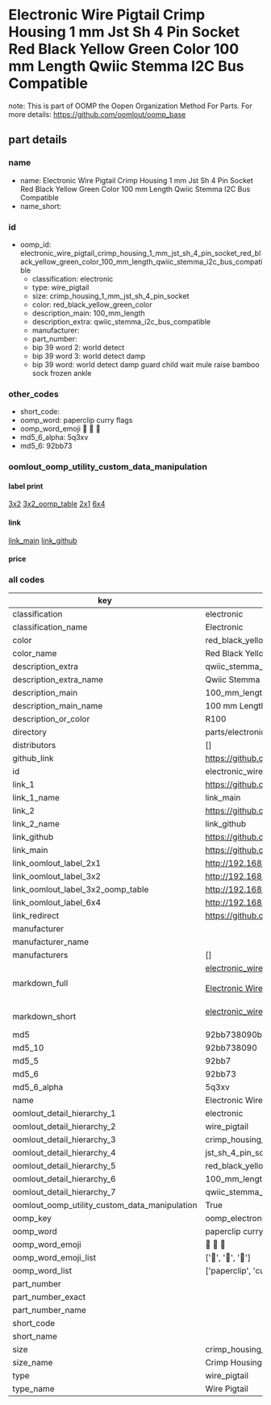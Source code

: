 # Electronic Wire Pigtail Crimp Housing 1 mm Jst Sh 4 Pin Socket Red Black Yellow Green Color 100 mm Length Qwiic Stemma I2C Bus Compatible  

note: This is part of OOMP the Oopen Organization Method For Parts. For more details: https://github.com/oomlout/oomp_base

##  part details
  







### name
* name: Electronic Wire Pigtail Crimp Housing 1 mm Jst Sh 4 Pin Socket Red Black Yellow Green Color 100 mm Length Qwiic Stemma I2C Bus Compatible
* name_short: 
### id
* oomp_id: electronic_wire_pigtail_crimp_housing_1_mm_jst_sh_4_pin_socket_red_black_yellow_green_color_100_mm_length_qwiic_stemma_i2c_bus_compatible
  * classification: electronic
  * type: wire_pigtail
  * size: crimp_housing_1_mm_jst_sh_4_pin_socket
  * color: red_black_yellow_green_color
  * description_main: 100_mm_length
  * description_extra: qwiic_stemma_i2c_bus_compatible
  * manufacturer: 
  * part_number: 
  * bip 39 word 2: world detect
  * bip 39 word 3: world detect damp
  * bip 39 word: world detect damp guard child wait mule raise bamboo sock frozen ankle

### other_codes
* short_code: 
* oomp_word: paperclip curry flags
* oomp_word_emoji :paperclip: :curry: :flags:
* md5_6_alpha: 5q3xv
* md5_6: 92bb73






### oomlout_oomp_utility_custom_data_manipulation
#### label print
[3x2](http://192.168.1.245:1112/?label=oomp%205q3xv)
[3x2_oomp_table](http://192.168.1.108:1112/?label=oomp%205q3xv)
[2x1](http://192.168.1.242:1112/?label=oomp%205q3xv)
[6x4](http://192.168.1.55:1112/?label=oomp%205q3xv)    

#### link

[link_main](https://github.com/oomlout/oomlout_oomp_version_1_messy/tree/main/parts/electronic_wire_pigtail_crimp_housing_1_mm_jst_sh_4_pin_socket_red_black_yellow_green_color_100_mm_length_qwiic_stemma_i2c_bus_compatible) [link_github](https://github.com/oomlout/oomlout_oomp_version_1_messy/tree/main/parts/electronic_wire_pigtail_crimp_housing_1_mm_jst_sh_4_pin_socket_red_black_yellow_green_color_100_mm_length_qwiic_stemma_i2c_bus_compatible)                             

#### price







### all codes 
| key | value |  
| --- | --- |  
| classification | electronic |  
| classification_name | Electronic |  
| color | red_black_yellow_green_color |  
| color_name | Red Black Yellow Green Color |  
| description_extra | qwiic_stemma_i2c_bus_compatible |  
| description_extra_name | Qwiic Stemma I2C Bus Compatible |  
| description_main | 100_mm_length |  
| description_main_name | 100 mm Length |  
| description_or_color | R100 |  
| directory | parts/electronic_wire_pigtail_crimp_housing_1_mm_jst_sh_4_pin_socket_red_black_yellow_green_color_100_mm_length_qwiic_stemma_i2c_bus_compatible |  
| distributors | [] |  
| github_link | https://github.com/oomlout/oomlout_oomp_part_src/tree/main/parts/electronic_wire_pigtail_crimp_housing_1_mm_jst_sh_4_pin_socket_red_black_yellow_green_color_100_mm_length_qwiic_stemma_i2c_bus_compatible |  
| id | electronic_wire_pigtail_crimp_housing_1_mm_jst_sh_4_pin_socket_red_black_yellow_green_color_100_mm_length_qwiic_stemma_i2c_bus_compatible |  
| link_1 | https://github.com/oomlout/oomlout_oomp_version_1_messy/tree/main/parts/electronic_wire_pigtail_crimp_housing_1_mm_jst_sh_4_pin_socket_red_black_yellow_green_color_100_mm_length_qwiic_stemma_i2c_bus_compatible |  
| link_1_name | link_main |  
| link_2 | https://github.com/oomlout/oomlout_oomp_version_1_messy/tree/main/parts/electronic_wire_pigtail_crimp_housing_1_mm_jst_sh_4_pin_socket_red_black_yellow_green_color_100_mm_length_qwiic_stemma_i2c_bus_compatible |  
| link_2_name | link_github |  
| link_github | https://github.com/oomlout/oomlout_oomp_version_1_messy/tree/main/parts/electronic_wire_pigtail_crimp_housing_1_mm_jst_sh_4_pin_socket_red_black_yellow_green_color_100_mm_length_qwiic_stemma_i2c_bus_compatible |  
| link_main | https://github.com/oomlout/oomlout_oomp_version_1_messy/tree/main/parts/electronic_wire_pigtail_crimp_housing_1_mm_jst_sh_4_pin_socket_red_black_yellow_green_color_100_mm_length_qwiic_stemma_i2c_bus_compatible |  
| link_oomlout_label_2x1 | http://192.168.1.242:1112/?label=oomp%205q3xv |  
| link_oomlout_label_3x2 | http://192.168.1.245:1112/?label=oomp%205q3xv |  
| link_oomlout_label_3x2_oomp_table | http://192.168.1.108:1112/?label=oomp%205q3xv |  
| link_oomlout_label_6x4 | http://192.168.1.55:1112/?label=oomp%205q3xv |  
| link_redirect | https://github.com/oomlout/oomlout_oomp_version_1_messy/tree/main/parts/electronic_wire_pigtail_crimp_housing_1_mm_jst_sh_4_pin_socket_red_black_yellow_green_color_100_mm_length_qwiic_stemma_i2c_bus_compatible |  
| manufacturer |  |  
| manufacturer_name |  |  
| manufacturers | [] |  
| markdown_full | [electronic_wire_pigtail_crimp_housing_1_mm_jst_sh_4_pin_socket_red_black_yellow_green_color_100_mm_length_qwiic_stemma_i2c_bus_compatible](none)<br>[](none)<br>[Electronic Wire Pigtail Crimp Housing 1 Mm Jst Sh 4 Pin Socket Red Black Yellow Green Color 100 Mm Length Qwiic Stemma I2C Bus Compatible](none)<br><br> |  
| markdown_short | [electronic_wire_pigtail_crimp_housing_1_mm_jst_sh_4_pin_socket_red_black_yellow_green_color_100_mm_length_qwiic_stemma_i2c_bus_compatible](none)<br><br> |  
| md5 | 92bb738090b1322bd993f6746e4f1fed |  
| md5_10 | 92bb738090 |  
| md5_5 | 92bb7 |  
| md5_6 | 92bb73 |  
| md5_6_alpha | 5q3xv |  
| name | Electronic Wire Pigtail Crimp Housing 1 mm Jst Sh 4 Pin Socket Red Black Yellow Green Color 100 mm Length Qwiic Stemma I2C Bus Compatible |  
| oomlout_detail_hierarchy_1 | electronic |  
| oomlout_detail_hierarchy_2 | wire_pigtail |  
| oomlout_detail_hierarchy_3 | crimp_housing_1_mm |  
| oomlout_detail_hierarchy_4 | jst_sh_4_pin_socket |  
| oomlout_detail_hierarchy_5 | red_black_yellow_green_color |  
| oomlout_detail_hierarchy_6 | 100_mm_length |  
| oomlout_detail_hierarchy_7 | qwiic_stemma_i2c_bus_compatible |  
| oomlout_oomp_utility_custom_data_manipulation | True |  
| oomp_key | oomp_electronic_wire_pigtail_crimp_housing_1_mm_jst_sh_4_pin_socket_red_black_yellow_green_color_100_mm_length_qwiic_stemma_i2c_bus_compatible |  
| oomp_word | paperclip curry flags |  
| oomp_word_emoji | :paperclip: :curry: :flags: |  
| oomp_word_emoji_list | [':paperclip:', ':curry:', ':flags:'] |  
| oomp_word_list | ['paperclip', 'curry', 'flags'] |  
| part_number |  |  
| part_number_exact |  |  
| part_number_name |  |  
| short_code |  |  
| short_name |  |  
| size | crimp_housing_1_mm_jst_sh_4_pin_socket |  
| size_name | Crimp Housing 1 mm Jst Sh 4 Pin Socket |  
| type | wire_pigtail |  
| type_name | Wire Pigtail |  
